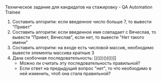 Техническое задание для кандидатов на стажировку - QA Automation Trainee

1.  Составить алгоритм: если введенное число больше 7, то вывести "Привет"
2.  Составить алгоритм: если введенное имя совпадает с Вячеслав, то вывести "Привет, Вячеслав", если нет, то вывести "Нет такого имени"
3.  Составить алгоритм: на входе есть числовой массив, необходимо вывести элементы массива кратные 3
4.  Дана скобочная последовательность: [((())()(())]]
    - Можно ли считать эту последовательность правильной?
    - Если ответ на предыдущий вопрос "нет", то что необходимо в ней изменить, чтоб она стала правильной?

